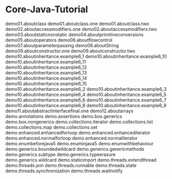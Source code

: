 # Core-Java-Tutorial
demo01.aboutclass
demo01.aboutclass.one
demo01.aboutclass.two
demo02.aboutaccessmodifiers.one
demo02.aboutaccessmodifiers.two
demo03.aboutstaticnonstatic
demo04.aboutprimitiveconversions
demo05.aboutoperators
demo06.aboutflowcontrol
demo07.aboutparameterpassing
demo08.aboutString
demo09.aboutconstructor.one
demo09.aboutconstructor.two
demo10.aboutinheritance.example6_1
demo10.aboutinheritance.example6_10
demo10.aboutinheritance.example6_11
demo10.aboutinheritance.example6_12
demo10.aboutinheritance.example6_13
demo10.aboutinheritance.example6_14
demo10.aboutinheritance.example6_15
demo10.aboutinheritance.example6_2
demo10.aboutinheritance.example6_3
demo10.aboutinheritance.example6_4
demo10.aboutinheritance.example6_5
demo10.aboutinheritance.example6_6
demo10.aboutinheritance.example6_7
demo10.aboutinheritance.example6_8
demo10.aboutinheritance.example6_9
demo11.aboutabstractinterfacefinal.one
demo12.aboutarrays
demo.annotations
demo.assertions
demo.box.generics
demo.box.nongenerics
demo.collections.iterator
demo.collections.list
demo.collections.map
demo.collections.set
demo.enhanced.enhancedforloop
demo.enhanced.enhancediterator
demo.enhanced.normalforloop
demo.enhanced.normaliterator
demo.enumbeforejava5
demo.enuminjava5
demo.enumwithbehaviour
demo.generics.boundedwildcard
demo.generics.genericmethods
demo.generics.subtype
demo.generics.typeerasure
demo.generics.wildcard
demo.staticimport
demo.threads.extendthread
demo.threads.join
demo.threads.runnable
demo.threads.state
demo.threads.synchronization
demo.threads.waitnotify
